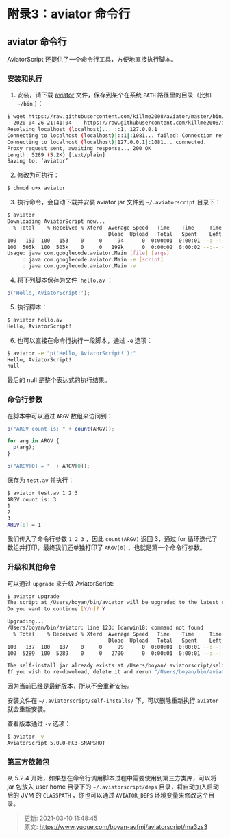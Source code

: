 # 附录3：aviator 命令行

## aviator 命令行


AviatorScript 还提供了一个命令行工具，方便地直接执行脚本。



### 安装和执行


1. 安装，请下载 [aviator](https://raw.githubusercontent.com/killme2008/aviator/master/bin/aviator) 文件，保存到某个在系统 `PATH` 路径里的目录（比如 `~/bin` ）：

```bash
$ wget https://raw.githubusercontent.com/killme2008/aviator/master/bin/aviator
--2020-04-26 21:41:04--  https://raw.githubusercontent.com/killme2008/aviator/master/bin/aviator
Resolving localhost (localhost)... ::1, 127.0.0.1
Connecting to localhost (localhost)|::1|:1081... failed: Connection refused.
Connecting to localhost (localhost)|127.0.0.1|:1081... connected.
Proxy request sent, awaiting response... 200 OK
Length: 5289 (5.2K) [text/plain]
Saving to: ‘aviator’
```

2. 修改为可执行：

```bash
$ chmod u+x aviator
```

3. 执行命令，会自动下载并安装 aviator jar 文件到 `~/.aviatorscript` 目录下：

```bash
$ aviator
Downloading AviatorScript now...
  % Total    % Received % Xferd  Average Speed   Time    Time     Time  Current
                                 Dload  Upload   Total   Spent    Left  Speed
100   153  100   153    0     0     94      0  0:00:01  0:00:01 --:--:--    94
100  505k  100  505k    0     0   199k      0  0:00:02  0:00:02 --:--:--  663k
Usage: java com.googlecode.aviator.Main [file] [args]
     : java com.googlecode.aviator.Main -e [script]
     : java com.googlecode.aviator.Main -v
```

4. 将下列脚本保存为文件  `hello.av` ：

```javascript
p('Hello, AviatorScript!');
```

5. 执行脚本：

```bash
$ aviator hello.av
Hello, AviatorScript!
```

6. 也可以直接在命令行执行一段脚本，通过 `-e` 选项：

```bash
$ aviator -e "p('Hello, AviatorScript!');"
Hello, AviatorScript!
null

```

最后的 null 是整个表达式的执行结果。



### 命令行参数
在脚本中可以通过 `ARGV` 数组来访问到：

```javascript
p("ARGV count is: " + count(ARGV));

for arg in ARGV {
  p(arg);
}

p("ARGV[0] = "  + ARGV[0]);
```

保存为 `test.av` 并执行：

```bash
$ aviator test.av 1 2 3
ARGV count is: 3
1
2
3
ARGV[0] = 1
```

我们传入了命令行参数 `1 2 3` ，因此 `count(ARGV)` 返回 3，通过 for 循环迭代了数组并打印，最终我们还单独打印了 `ARGV[0]` ，也就是第一个命令行参数。



### 升级和其他命令
可以通过 `upgrade` 来升级 AviatorScript:

```bash
$ aviator upgrade
The script at /Users/boyan/bin/aviator will be upgraded to the latest stable version.
Do you want to continue [Y/n]? Y

Upgrading...
/Users/boyan/bin/aviator: line 123: [darwin18: command not found
  % Total    % Received % Xferd  Average Speed   Time    Time     Time  Current
                                 Dload  Upload   Total   Spent    Left  Speed
100   137  100   137    0     0     99      0  0:00:01  0:00:01 --:--:--    99
100  5289  100  5289    0     0   2700      0  0:00:01  0:00:01 --:--:-- 5165k

The self-install jar already exists at /Users/boyan/.aviatorscript/self-installs/aviator-5.0.0.jar.
If you wish to re-download, delete it and rerun "/Users/boyan/bin/aviator self-install".
```

因为当前已经是最新版本，所以不会重新安装。



安装文件在 `~/.aviatorscript/self-installs/` 下，可以删除重新执行 `aviator` 就会重新安装。



查看版本通过 `-v` 选项：

```bash
$ aviator -v
AviatorScript 5.0.0-RC3-SNAPSHOT
```



### 第三方依赖包


从 5.2.4 开始，如果想在命令行调用脚本过程中需要使用到第三方类库，可以将 jar 包放入 user home 目录下的 `~/.aviatorscript/deps` 目录，将自动加入启动后的 JVM 的 `CLASSPATH` ，你也可以通过 `AVIATOR_DEPS` 环境变量来修改这个目录。



> 更新: 2021-03-10 11:48:45  
> 原文: <https://www.yuque.com/boyan-avfmj/aviatorscript/ma3zs3>